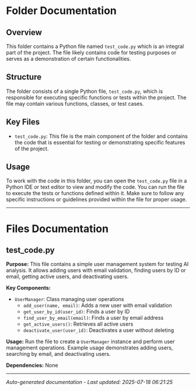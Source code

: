 # Folder Documentation

## Overview
This folder contains a Python file named `test_code.py` which is an integral part of the project. The file likely contains code for testing purposes or serves as a demonstration of certain functionalities.

## Structure
The folder consists of a single Python file, `test_code.py`, which is responsible for executing specific functions or tests within the project. The file may contain various functions, classes, or test cases.

## Key Files
- `test_code.py`: This file is the main component of the folder and contains the code that is essential for testing or demonstrating specific features of the project.

## Usage
To work with the code in this folder, you can open the `test_code.py` file in a Python IDE or text editor to view and modify the code. You can run the file to execute the tests or functions defined within it. Make sure to follow any specific instructions or guidelines provided within the file for proper usage.

---

# Files Documentation

## test_code.py

**Purpose:** This file contains a simple user management system for testing AI analysis. It allows adding users with email validation, finding users by ID or email, getting active users, and deactivating users.

**Key Components:**
- `UserManager`: Class managing user operations
  - `add_user(name, email)`: Adds a new user with email validation
  - `get_user_by_id(user_id)`: Finds a user by ID
  - `find_user_by_email(email)`: Finds a user by email address
  - `get_active_users()`: Retrieves all active users
  - `deactivate_user(user_id)`: Deactivates a user without deleting

**Usage:** Run the file to create a `UserManager` instance and perform user management operations. Example usage demonstrates adding users, searching by email, and deactivating users.

**Dependencies:** None

---
*Auto-generated documentation - Last updated: 2025-07-18 06:21:25*
